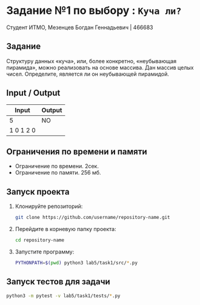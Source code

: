 # Задание №1 по выбору  : `Куча ли?`
Студент ИТМО, Мезенцев Богдан Геннадьевич | 466683

## Задание
Структуру данных «куча», или, более конкретно, «неубывающая пирамида», можно реализовать на основе массива.
Дан массив целых чисел. Определите, является ли он неубывающей пирамидой.

## Input / Output 

| Input     | Output |
|-----------|--------|
| 5         | NO     |
| 1 0 1 2 0 |

## Ограничения по времени и памяти

- Ограничение по времени. 2сек.
- Ограничение по памяти. 256 мб.

## Запуск проекта
1. Клонируйте репозиторий:
   ```bash
   git clone https://github.com/username/repository-name.git
   ```
2. Перейдите в корневую папку проекта:
   ```bash
   cd repository-name
   ```
3. Запустите программу:
   ```bash
   PYTHONPATH=$(pwd) python3 lab5/task1/src/*.py
   ```

## Запуск тестов для задачи
   ```bash
  python3 -m pytest -v lab5/task1/tests/*.py
   ```
